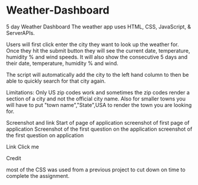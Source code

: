 # Weather-Dashboard
5 day Weather Dashboard 
The weather app uses HTML, CSS, JavaScript,  & ServerAPIs.

Users will first click enter the city they want to look up the weather for. Once they hit the submit button they will see the current date, temperature, humidity % and wind speeds. It will also show the consecutive 5 days and their date, temperature, humidity % and wind.

The script will automatically add the city to the left hand column to then be able to quickly search for that city again. 

Limitations: 
Only US zip codes work and sometimes the zip codes render a section of a city and not the official city name. Also for smaller towns you will have to put "town name","State",USA to render the town you are looking for. 

Screenshot and link
Start of page of application screenshot of first page of application Screenshot of the first question on the application screenshot of the first question on application

Link
Click me

Credit

most of the CSS was used from a previous project to cut down on time to complete the assignment. 